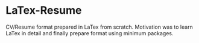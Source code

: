 # LaTex-Resume
CV/Resume format prepared in LaTex from scratch. Motivation was to learn LaTex in detail and finally prepare format using minimum packages.
